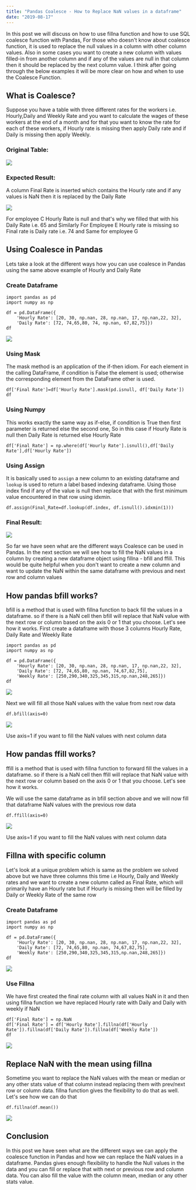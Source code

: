 ```yaml
---
title: "Pandas Coalesce - How to Replace NaN values in a dataframe"
date: "2019-08-17"
---
```


In this post we will discuss on how to use fillna function and how to use SQL coalesce function with Pandas, For those who doesn't know about coalesce function, it is used to replace the null values in a column with other column values. Also in some cases you want to create a new column with values filled-in from another column and if any of the values are null in that column then it should be replaced by the next column value. I think after going through the below examples it will be more clear on how and when to use the Coalesce Function.

## **What is Coalesce?**

Suppose you have a table with three different rates for the workers i.e. Hourly,Daily and Weekly Rate and you want to calculate the wages of these workers at the end of a month and for that you want to know the rate for each of these workers, if Hourly rate is missing then apply Daily rate and if Daily is missing then apply Weekly.

### **Original Table:**

![](/images/2019/08/image-15.png)

### **Expected Result:**

A column Final Rate is inserted which contains the Hourly rate and if any values is NaN then it is replaced by the Daily Rate

![](/images/2019/08/image-16.png)

For employee C Hourly Rate is null and that's why we filled that with his Daily Rate i.e. 65 and Similarly For Employee E Hourly rate is missing so Final rate is Daily rate i.e. 74 and Same for employee G

## **Using Coalesce in Pandas**

Lets take a look at the different ways how you can use coalesce in Pandas using the same above example of Hourly and Daily Rate

### **Create Dataframe**

```
import pandas as pd
import numpy as np

df = pd.DataFrame({
    'Hourly Rate': [20, 30, np.nan, 28, np.nan, 17, np.nan,22, 32],
    'Daily Rate': [72, 74,65,80, 74, np.nan, 67,82,75]})
df
```

![](/images/2019/08/image-17.png)

### **Using Mask**

The mask method is an application of the if-then idiom. For each element in the calling DataFrame, if condition is False the element is used; otherwise the corresponding element from the DataFrame other is used.

```
df['Final Rate']=df['Hourly Rate'].mask(pd.isnull, df['Daily Rate'])
df
```

### **Using Numpy**

This works exactly the same way as if-else, if condition is True then first parameter is returned else the second one, So in this case if Hourly Rate is null then Daily Rate is returned else Hourly Rate

```
df['Final Rate'] = np.where(df['Hourly Rate'].isnull(),df['Daily Rate'],df['Hourly Rate'])
```

### **Using Assign**

It is basically used to `assign` a new column to an existing dataframe and `lookup` is used to return a label based indexing dataframe. Using those index find if any of the value is null then replace that with the first minimum value encountered in that row using idxmin.

```
df.assign(Final_Rate=df.lookup(df.index, df.isnull().idxmin(1)))
```

### **Final Result**:

![](/images/2019/08/image-24.png)

So far we have seen what are the different ways Coalesce can be used in Pandas. In the next section we will see how to fill the NaN values in a column by creating a new dataframe object using fillna - bfill and ffill. This would be quite helpful when you don't want to create a new column and want to update the NaN within the same dataframe with previous and next row and column values

## **How pandas bfill works?**

bfill is a method that is used with fillna function to back fill the values in a dataframe. so if there is a NaN cell then bfill will replace that NaN value with the next row or column based on the axis 0 or 1 that you choose. Let's see how it works. First create a dataframe with those 3 columns Hourly Rate, Daily Rate and Weekly Rate

```
import pandas as pd
import numpy as np

df = pd.DataFrame({
    'Hourly Rate': [20, 30, np.nan, 28, np.nan, 17, np.nan,22, 32],
    'Daily Rate': [72, 74,65,80, np.nan, 74,67,82,75],
    'Weekly Rate': [250,290,340,325,345,315,np.nan,248,265]})
df
```

![](/images/2019/08/image-21.png)

Next we will fill all those NaN values with the value from next row data

```
df.bfill(axis=0)
```

![](/images/2019/08/image-19.png)

Use axis=1 if you want to fill the NaN values with next column data

## **How pandas ffill works?**

ffill is a method that is used with fillna function to forward fill the values in a dataframe. so if there is a NaN cell then ffill will replace that NaN value with the next row or column based on the axis 0 or 1 that you choose. Let's see how it works.

We will use the same dataframe as in bfill section above and we will now fill that dataframe NaN values with the previous row data

```
df.ffill(axis=0)
```

![](/images/2019/08/image-20.png)

Use axis=1 if you want to fill the NaN values with next column data

## **Fillna with specific column**

Let's look at a unique problem which is same as the problem we solved above but we have three columns this time i.e Hourly, Daily and Weekly rates and we want to create a new column called as Final Rate, which will primarily have an Hourly rate but if Hourly is missing then will be filled by Daily or Weekly Rate of the same row

### **Create Dataframe**

```
import pandas as pd
import numpy as np

df = pd.DataFrame({
    'Hourly Rate': [20, 30, np.nan, 28, np.nan, 17, np.nan,22, 32],
    'Daily Rate': [72, 74,65,80, np.nan, 74,67,82,75],
    'Weekly Rate': [250,290,340,325,345,315,np.nan,248,265]})
df
```

![](/images/2019/08/image-22.png)

### **Use Fillna**

We have first created the final rate column with all values NaN in it and then using fillna function we have replaced Hourly rate with Daily and Daily with weekly if NaN

```
df['Final Rate'] = np.NaN
df['Final Rate'] = df['Hourly Rate'].fillna(df['Hourly Rate']).fillna(df['Daily Rate']).fillna(df['Weekly Rate'])
df
```

![](/images/2019/08/image-23.png)

## **Replace NaN with the mean using fillna**

Sometime you want to replace the NaN values with the mean or median or any other stats value of that column instead replacing them with prev/next row or column data. fillna function gives the flexibility to do that as well. Let's see how we can do that

```
df.fillna(df.mean())
```

![](/images/2019/08/image-25.png)

## **Conclusion**

In this post we have seen what are the different ways we can apply the coalesce function in Pandas and how we can replace the NaN values in a dataframe. Pandas gives enough flexibility to handle the Null values in the data and you can fill or replace that with next or previous row and column data. You can also fill the value with the column mean, median or any other stats value.
